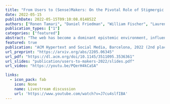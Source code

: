 ```yaml
---
title: "From Users to (Sense)Makers: On the Pivotal Role of Stigmergic Social Annotation in the Quest for Collective Sensemaking"
date: 2022-05-15
publishDate: 2022-05-15T09:10:08.014852Z
authors: ["Ronen Tamari", "Daniel Friedman", "William Fischer", "Lauren Hebert", "Dafna Shahaf"]
publication_types: ["1"]
categories: ["featured"]
abstract: "The web has become a dominant epistemic environment, influencing people's beliefs at a global scale. However, online epistemic environments are increasingly polluted, impairing societies' ability to coordinate effectively in the face of global crises. We argue that centralized platforms are a main source of epistemic pollution, and that healthier environments require redesigning how we collectively govern attention. Inspired by decentralization and open source software movements, we propose Open Source Attention, a socio-technical framework for 'freeing' human attention from control by platforms, through a decentralized eco-system for creating, storing and querying stigmergic markers; the digital traces of human attention."
featured: true
publication: "ACM Hypertext and Social Media, Barcelona, 2022 (2nd place, Blue Sky Ideas track)"
url_preprint: "https://arxiv.org/abs/2205.06345"
url_pdf: "https://dl.acm.org/doi/10.1145/3511095.3536361"
url_slides: "publication/users-to-makers-2022/slides.pdf"
url_video: "https://youtu.be/PQerH4kCaSA"

links:
  - icon_pack: fab
    icon: None
    name: Livestream discussion
    url: 'https://www.youtube.com/watch?v=J7cu4slfIBA'
---
```

